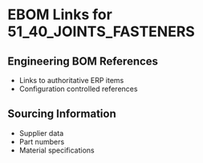 # EBOM Links for 51_40_JOINTS_FASTENERS

## Engineering BOM References
- Links to authoritative ERP items
- Configuration controlled references

## Sourcing Information
- Supplier data
- Part numbers
- Material specifications
